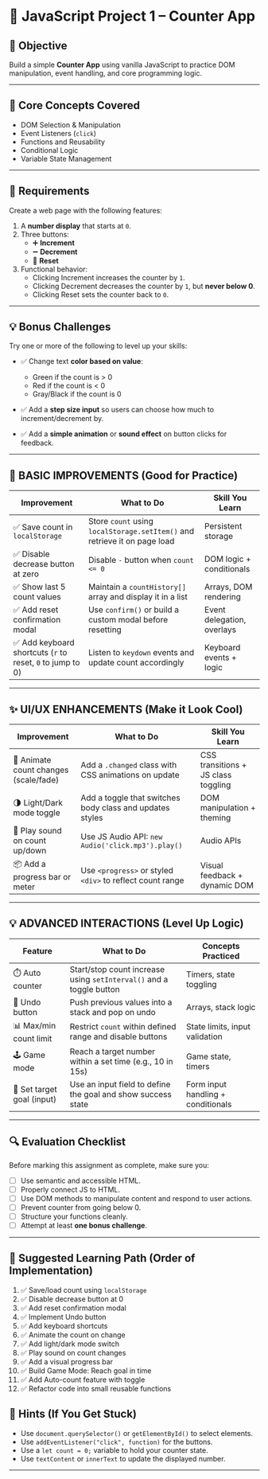 # 🧮 JavaScript Project 1 – Counter App

## 🎯 Objective

Build a simple **Counter App** using vanilla JavaScript to practice DOM manipulation, event handling, and core programming logic.

---

## 🧠 Core Concepts Covered

- DOM Selection & Manipulation 
- Event Listeners (`click`)
- Functions and Reusability
- Conditional Logic
- Variable State Management

---

## 🧪 Requirements

Create a web page with the following features:

1. A **number display** that starts at `0`.
2. Three buttons:
   - ➕ **Increment**
   - ➖ **Decrement**
   - 🔁 **Reset**
3. Functional behavior:
   - Clicking Increment increases the counter by `1`.
   - Clicking Decrement decreases the counter by `1`, but **never below 0**.
   - Clicking Reset sets the counter back to `0`.

---

## 💡 Bonus Challenges

Try one or more of the following to level up your skills:

- ✅ Change text **color based on value**:
  - Green if the count is > 0
  - Red if the count is < 0
  - Gray/Black if the count is 0

- ✅ Add a **step size input** so users can choose how much to increment/decrement by.

- ✅ Add a **simple animation** or **sound effect** on button clicks for feedback.


---

## 🧠 BASIC IMPROVEMENTS (Good for Practice)

| Improvement | What to Do | Skill You Learn |
|-------------|------------|-----------------|
| ✅ Save count in `localStorage` | Store `count` using `localStorage.setItem()` and retrieve it on page load | Persistent storage |
| ✅ Disable decrease button at zero | Disable `-` button when `count <= 0` | DOM logic + conditionals |
| ✅ Show last 5 count values | Maintain a `countHistory[]` array and display it in a list | Arrays, DOM rendering |
| ✅ Add reset confirmation modal | Use `confirm()` or build a custom modal before resetting | Event delegation, overlays |
| ✅ Add keyboard shortcuts (`r` to reset, `0` to jump to 0) | Listen to `keydown` events and update count accordingly | Keyboard events + logic |

---

## ✨ UI/UX ENHANCEMENTS (Make it Look Cool)

| Improvement | What to Do | Skill You Learn |
|-------------|------------|-----------------|
| 🎨 Animate count changes (scale/fade) | Add a `.changed` class with CSS animations on update | CSS transitions + JS class toggling |
| 🌗 Light/Dark mode toggle | Add a toggle that switches body class and updates styles | DOM manipulation + theming |
| 🔔 Play sound on count up/down | Use JS Audio API: `new Audio('click.mp3').play()` | Audio APIs |
| 📦 Add a progress bar or meter | Use `<progress>` or styled `<div>` to reflect count range | Visual feedback + dynamic DOM |

---

## 💡 ADVANCED INTERACTIONS (Level Up Logic)

| Feature | What to Do | Concepts Practiced |
|--------|-------------|---------------------|
| ⏱️ Auto counter | Start/stop count increase using `setInterval()` and a toggle button | Timers, state toggling |
| 🧠 Undo button | Push previous values into a stack and pop on undo | Arrays, stack logic |
| 📊 Max/min count limit | Restrict `count` within defined range and disable buttons | State limits, input validation |
| 🕹️ Game mode | Reach a target number within a set time (e.g., 10 in 15s) | Game state, timers |
| 🔢 Set target goal (input) | Use an input field to define the goal and show success state | Form input handling + conditionals |

---


## 🔍 Evaluation Checklist

Before marking this assignment as complete, make sure you:

- [ ] Use semantic and accessible HTML.
- [ ] Properly connect JS to HTML.
- [ ] Use DOM methods to manipulate content and respond to user actions.
- [ ] Prevent counter from going below 0.
- [ ] Structure your functions cleanly.
- [ ] Attempt at least **one bonus challenge**.

---

## 🧭 Suggested Learning Path (Order of Implementation)

1. ✅ Save/load count using `localStorage`
2. ✅ Disable decrease button at 0
3. ✅ Add reset confirmation modal
4. ✅ Implement Undo button
5. ✅ Add keyboard shortcuts
6. ✅ Animate the count on change
7. ✅ Add light/dark mode switch
8. ✅ Play sound on count changes
9. ✅ Add a visual progress bar
10. ✅ Build Game Mode: Reach goal in time
11. ✅ Add Auto-count feature with toggle
12. ✅ Refactor code into small reusable functions

## 🧭 Hints (If You Get Stuck)

- Use `document.querySelector()` or `getElementById()` to select elements.
- Use `addEventListener("click", function)` for the buttons.
- Use a `let count = 0;` variable to hold your counter state.
- Use `textContent` or `innerText` to update the displayed number.

---

